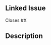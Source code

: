 ## Linked Issue

Closes #X <!-- REPLACE WITH ISSUE NUMBER -->

## Description

<!-- REPLACE WITH DESCRIPTION -->

